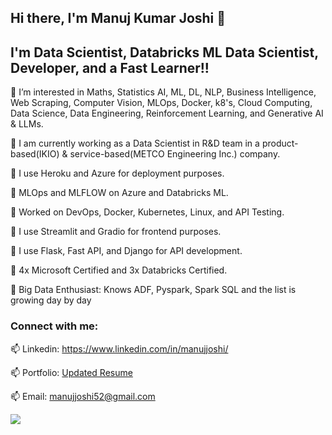 ## Hi there, I'm Manuj Kumar Joshi 👋

## I'm Data Scientist, Databricks ML Data Scientist, Developer, and a Fast Learner!!


👀 I’m interested in Maths, Statistics AI, ML, DL, NLP, Business Intelligence, Web Scraping, Computer Vision, MLOps, Docker, k8's, Cloud Computing, Data Science, Data Engineering, Reinforcement Learning, and Generative AI & LLMs.

🌱 I am currently working as a Data Scientist in R&D team in a product-based(IKIO) & service-based(METCO Engineering Inc.) company.

🌱 I use Heroku and Azure for deployment purposes.

🌱 MLOps and MLFLOW on Azure and Databricks ML.

🌱 Worked on DevOps, Docker, Kubernetes, Linux, and API Testing.

🌱 I use Streamlit and Gradio for frontend purposes.

🌱 I use Flask, Fast API, and Django for API development.

🌱 4x Microsoft Certified and 3x Databricks Certified. 

🌱 Big Data Enthusiast: Knows ADF, Pyspark, Spark SQL and the list is growing day by day

### Connect with me:


📫 Linkedin: https://www.linkedin.com/in/manujjoshi/

📫 Portfolio: [Updated Resume](https://github.com/manujjoshi/Resume/blob/main/Manuj%20Joshi%202023.pdf)

📫 Email: manujjoshi52@gmail.com

![](https://komarev.com/ghpvc/?username=manujjoshi52)
